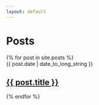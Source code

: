```yaml
---
layout: default
---
```


  <h1>Posts</h1>
  {% for post in site.posts %}
  <article>
  <time datetime="{{ post.date | date: "%Y-%m-%d" }}">{{ post.date | date_to_long_string }}</time>
    <h2>
      <a href="{{ post.url }}">
        {{ post.title }}
      </a>
    </h2>
    
  </article>
{% endfor %}
